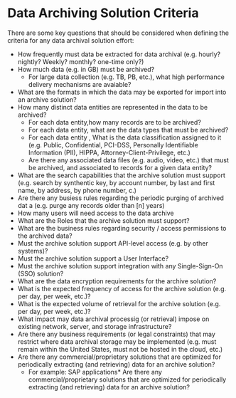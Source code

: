 
Data Archiving Solution Criteria
======

There are some key questions that should be considered when defining the criteria for any data archival solution effort:


* How frequently must data be extracted for data archival (e.g. hourly? nightly? Weekly? monthly? one-time only?)
* How much data (e.g. in GB) must be archived?
  * For large data collection (e.g. TB, PB, etc.), what high performance delivery mechanisms are avaiable?
* What are the formats in which the data may be exported for import into an archive solution?
* How many distinct data entities are represented in the data to be archived?
  * For each data entity,how many records are to be archived?
  * For each data entity, what are the data types that must be archived?
  * For each data entity , What is the data classification assigned to it (e.g. Public, Confidential, PCI-DSS, Personally Identifiable Information (PII), HIPPA, Attorney-Client-Privilege, etc.)
  * Are there any associated data files (e.g. audio, video, etc.) that must be archived, and associated to records for a given data entity?
* What are the search capabilities that the archive solution must support (e.g. search by synthentic key, by account number, by last and first name, by address, by phone number, c.)
* Are there any busiess rules regarding the periodic purging of archived dat a (e.g. purge any records older than [n] years)
* How many users will need access to the data archive
* What are the Roles that the archive solution must support?
* What are the business rules regarding security / access permissions to the archived data?
* Must the archive solution support API-level access (e.g. by other systems)?
* Must the archive solution support a User Interface?
* Must the archive solution support integration with any Single-Sign-On (SSO) solution?
* What are the data encryption requirements for the archive solution?
* What is the expected frequency of access for the archive solution (e.g. per day, per week, etc.)?
* What is the expected volume of retrieval for the archive solution (e.g. per day, per week, etc.)?
* What impact may data archival processig (or retrieval) impose on existing network, server, and storage infrastructure?
* Are there any business requirements (or legal constraints) that may restrict where data archival storage may be implemented (e.g. must remain within the United States, must not be hosted in the cloud, etc.)
* Are there any commercial/proprietary solutions that are optimized for periodically extracting (and retrieving) data for an archive solution?
  * For example: SAP applications* Are there any commercial/proprietary solutions that are optimized for periodically extracting (and retrieving) data for an archive solution?

